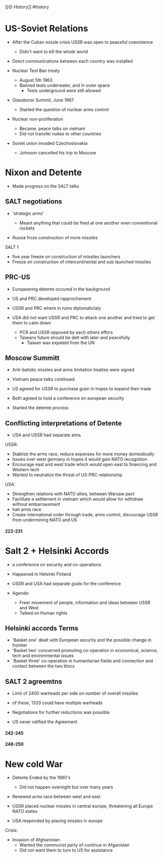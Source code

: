 [[🟡 History]] #history 

# US-Soviet Relations

- After the Cuban missle crisis USSR was open to peaceful coexistence 
	- Didn't want to kill the whole world 

- Direct communications between each country was installed 

- Nuclear Test Ban treaty 
	- August 5th 1963 
	- Banned tests underwater, and in outer space 
		- Tests underground were still allowed 

- Glassboror Summit, June 1967 
	- Started the question of nuclear arms control 

- Nuclear non-proliferation 
	- Became. peace talks on vietnam 
	- Did not transfer nukes to other countries 
- Soviet union invaded Czechoslovakia 
	- Johnson cancelled his trip to Moscow 

# Nixon and Detente 
- Made progress on the SALT talks 

## SALT negotiations 

- 'strategic arms'
	- Meant anything that could be fired at one another even conventional rockets 

- Russia froze construction of more missiles 

SALT 1
- five year freeze on construction of missiles launchers 
- Freeze on construction of intercontinental and sub launched missiles 

## PRC-US 

- Europeaning detente occured in the background 

- US and PRC developed rapprochement 

- USSR and PRC where in ruins diplomaticlaly 

- USA did not want USSR and PRC to attack one another and tried to get them to calm down 
	- PCR and USSR opposed by each others effors 
	- Taiwans future should be delt with later and peacefully 
		- Taiwan was expeleld from the UN 

## Moscow Summitt 

- Anti-balistic missles and arms limitation treaties were signed 
- Vietnam peace talks continued 
- US agreed for USSR to purchase grain in hopes to expand their trade 
- Both agreed to hold a conference on european security 

- Started the detente process

## Conflicting interpretations of Detente 

- USA and USSR had separate aims 

USSR:
- Stablize the arms race, reduce expenses for more money domestically 
- Issues over west germany in hopes it would gain NATO recognition 
- Encourage east and west trade which would open east to financing and Western tech 
- Wanted to neutralize the threat of US-PRC relationship 

USA:
- Strengthen relations with NATO allies, between Warsaw pact 
- Facilitate a settlement in vietnam which would allow for withdraw without embarrassment 
- halt arms race 
- Create international order through trade, arms control, discourage USSR from undermining NATO and US 

#### 222-231
# Salt 2 + Helsinki Accords 

- a conference on security and co-operations 
- Happened in Helsinki Finland 

- USSR and USA had separate goals for the conference 

- Agenda:
	- Freer movement of people, information and ideas between USSR and West 
	- Talked on Human rights 

## Helsinki accords Terms
- 'Basket one' dealt with European security and the possible change in frontier 
- 'Basket two' concerned promoting co-operation in economical, science, tech and environmental issues 
- 'Basket three' co-operation in humanitarian fields and connection and contact between the two blocs 

## SALT 2 agreemtns 

- Limit of 2400 warheads per side on number of overall missiles 
- of these, 1320 could have multiple warheads 
- Negotiations for further reductions was possible 

- US never ratified the Agreement 

#### 242-245
#### 248-250 
# New cold War 

- Detente Ended by the 1980's 
	- Did not happen overnight but over many years

- Renewed arms race between west and east 

- USSR placed nuclear missles in central europe, threatening all Europe NATO states 
- USA responded by placing missles in europe 

Crisis:
- Invasion of Afghanistan 
	- Wanted the communist party of continue in Afganistan 
	- Did not want them to turn to US for assistance 